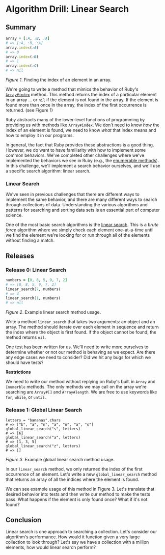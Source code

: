 # Algorithm Drill: Linear Search

## Summary
```ruby
array = [:A, :B, :A]
# => [:A, :B, :A]
array.index(:A)
# => 0
array.index(:B)
# => 1
array.index(:C)
# => nil
```
*Figure 1*.  Finding the index of an element in an array.

We're going to write a method that mimics the behavior of Ruby's [`Array#index`][rubydocs Array#index] method.  This method returns the index of a particular element in an array ... or `nil` if the element is not found in the array.  If the element is found more than once in the array, the index of the first occurrence is returned.  (see Figure 1)

Ruby abstracts many of the lower-level functions of programming by providing us with methods like `Array#index`.  We don't need to know *how* the index of an element is found, we need to know *what* that index means and how to employ it in our programs.

In general, the fact that Ruby provides these abstractions is a good thing.  However, we do want to have familiarity with how to implement some common behaviors.  We've completed other challenges where we've implemented the behaviors we see in Ruby (e.g., the [enumerable methods][implement-enumerable-challenge]).  In this challenge, we'll implement a search behavior ourselves, and we'll use a specific search algorithm:  linear search.


### Linear Search
We've seen in previous challenges that there are different ways to implement the same behavior, and there are many different ways to search through collections of data. Understanding the various algorithms and patterns for searching and sorting data sets is an essential part of computer science.

One of the most basic search algorithms is the [linear search][wikipedia linear search].  This is a *brute force* algorithm where we simply check each element one-at-a-time until we find the element we're looking for or run through all of the elements without finding a match.


## Releases
### Release 0: Linear Search
```ruby
numbers = [0, 8, 5, 9, 7, 2]
# => [0, 8, 5, 9, 7, 2]
linear_search(7, numbers)
# => 4
linear_search(1, numbers)
# => nil
```
*Figure 2*.  Example linear search method usage.

Write a method `linear_search` that takes two arguments: an object and an array.  The method should iterate over each element in sequence and return the index where the object is first found. If the object cannot be found, the method returns `nil`.

One test has been written for us.  We'll need to write more ourselves to determine whether or not our method is behaving as we expect. Are there any edge cases we need to consider? Did we hit any bugs for which we should have tests?

**Restrictions**

We need to write our method without replying on Ruby's built in `Array` and `Enumerble` methods.  The only methods we may call on the array we're searching are `Array#[]` and `Array#length`.  We are free to use keywords like `for`, `while`, or `until`.


### Release 1: Global Linear Search
```
letters = "bananas".chars
# => ["b", "a", "n", "a", "n", "a", "s"]
global_linear_search("s", letters)
# => [6]
global_linear_search("a", letters)
# => [1, 3, 5]
global_linear_search("z", letters)
# => []
```
*Figure 3*.  Example global linear search method usage.

In our `linear_search` method, we only returned the index of the first occurrence of an element.  Let's write a new `global_linear_search` method that returns an array of all the indices where the element is found.

We can see example usage of this method in Figure 3.  Let's translate that desired behavior into tests and then write our method to make the tests pass.  What happens if the element is only found once?  What if it's not found?


## Conclusion
Linear search is one approach to searching a collection.  Let's consider our algorithm's performance.  How would it function given a very large collection to look through?  Let's say we have a collection with a million elements, how would linear search perform?


[implement-enumerable-challenge]: ../../../implement-enumerable-challenge
[rubydocs Array#index]: http://ruby-doc.org/core-2.1.0/Array.html#method-i-index
[wikipedia linear search]: http://en.wikipedia.org/wiki/Linear_search

